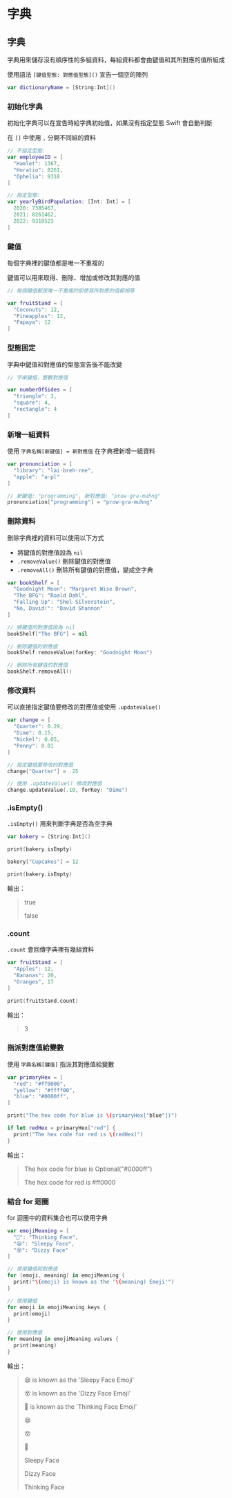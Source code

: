 # 字典

## 字典

字典用來儲存沒有順序性的多組資料，每組資料都會由鍵值和其所對應的值所組成

使用語法 `[鍵值型態: 對應值型態]()` 宣告一個空的陣列

```swift
var dictionaryName = [String:Int]()
```

### 初始化字典

初始化字典可以在宣告時給字典初始值，如果沒有指定型態 Swift 會自動判斷

在 `[]` 中使用 `,` 分開不同組的資料

```swift
// 不指定型態:
var employeeID = [
  "Hamlet": 1367,
  "Horatio": 8261,
  "Ophelia": 9318
]

// 指定型態:
var yearlyBirdPopulation: [Int: Int] = [
  2020: 7385467,
  2021: 8261462,
  2022: 9318523
]
```

### 鍵值

每個字典裡的鍵值都是唯一不重複的

鍵值可以用來取得、刪除、增加或修改其對應的值

```swift
// 每個鍵值都是唯一不重複的即使其所對應的值都相等

var fruitStand = [
  "Coconuts": 12,
  "Pineapples": 12,
  "Papaya": 12
]
```

### 型態固定

字典中鍵值和對應值的型態宣告後不能改變

```swift
// 字串鍵值，整數對應值

var numberOfSides = [
  "triangle": 3,
  "square": 4,
  "rectangle": 4
]
```

### 新增一組資料

使用 `字典名稱[新鍵值] = 新對應值` 在字典裡新增一組資料

```swift
var pronunciation = [
  "library": "lai·breh·ree",
  "apple": "a·pl"
]

// 新鍵值: "programming", 新對應值: "prow·gra·muhng"
pronunciation["programming"] = "prow·gra·muhng"
```

### 刪除資料

刪除字典裡的資料可以使用以下方式

* 將鍵值的對應值設為 `nil`
* `.removeValue()` 刪除鍵值的對應值
* `.removeAll()` 刪除所有鍵值的對應值，變成空字典

```swift
var bookShelf = [
  "Goodnight Moon": "Margaret Wise Brown",
  "The BFG": "Roald Dahl",
  "Falling Up": "Shel Silverstein",
  "No, David!": "David Shannon"
]

// 將鍵值的對應值設為 nil
bookShelf["The BFG"] = nil

// 刪除鍵值的對應值
bookShelf.removeValue(forKey: "Goodnight Moon")

// 刪除所有鍵值的對應值
bookShelf.removeAll()
```

### 修改資料

可以直接指定鍵值要修改的對應值或使用 `.updateValue()`

```swift
var change = [
  "Quarter": 0.29,
  "Dime": 0.15,
  "Nickel": 0.05,
  "Penny": 0.01
]

// 指定鍵值要修改的對應值
change["Quarter"] = .25

// 使用 .updateValue() 修改對應值
change.updateValue(.10, forKey: "Dime")
```

### .isEmpty()

`.isEmpty()` 用來判斷字典是否為空字典

```swift
var bakery = [String:Int]() 

print(bakery.isEmpty)

bakery["Cupcakes"] = 12  

print(bakery.isEmpty)
```

輸出：

> true
>
> false

### .count

`.count` 會回傳字典裡有幾組資料

```swift
var fruitStand = [
  "Apples": 12,
  "Bananas": 20,
  "Oranges", 17
]

print(fruitStand.count)
```

輸出：

> 3

### 指派對應值給變數

使用 `字典名稱[鍵值]` 指派其對應值給變數

```swift
var primaryHex = [
  "red": "#ff0000",
  "yellow": "#ffff00",
  "blue": "#0000ff",
]

print("The hex code for blue is \(primaryHex["blue"])")

if let redHex = primaryHex["red"] {
  print("The hex code for red is \(redHex)")
}
```

輸出：

> The hex code for blue is Optional("#0000ff")
>
> The hex code for red is #ff0000

### 結合 for 迴圈

for 迴圈中的資料集合也可以使用字典

```swift
var emojiMeaning = [
  "🤔": "Thinking Face",
  "😪": "Sleepy Face",
  "😵": "Dizzy Face"
]

// 使用鍵值和對應值
for (emoji, meaning) in emojiMeaning {
  print("\(emoji) is known as the '\(meaning) Emoji'")
}

// 使用鍵值
for emoji in emojiMeaning.keys {
  print(emoji)
}

// 使用對應值
for meaning in emojiMeaning.values {
  print(meaning)
}
```

輸出：

> 😪 is known as the 'Sleepy Face Emoji'
>
> 😵 is known as the 'Dizzy Face Emoji'
>
> 🤔 is known as the 'Thinking Face Emoji'
>
> 😪
>
> 😵
>
> 🤔
>
> Sleepy Face
>
> Dizzy Face
>
> Thinking Face
